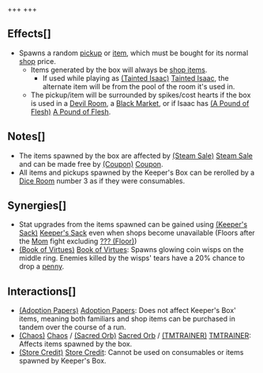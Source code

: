 +++
+++

Effects[]
---------


* Spawns a random [pickup](/wiki/Pickup "Pickup") or [item](/wiki/Item "Item"), which must be bought for its normal [shop](/wiki/Shop "Shop") price.
	+ Items generated by the box will always be [shop items](/wiki/Shop_(Item_Pool) "Shop (Item Pool)").
		- If used while playing as  [(Tainted Isaac)](/wiki/Tainted_Isaac "Tainted Isaac") [Tainted Isaac](/wiki/Tainted_Isaac "Tainted Isaac"), the alternate item will be from the pool of the room it's used in.
	+ The pickup/item will be surrounded by spikes/cost hearts if the box is used in a [Devil Room](/wiki/Devil_Room "Devil Room"), a [Black Market](/wiki/Black_Market "Black Market"), or if Isaac has [(A Pound of Flesh)](/wiki/A_Pound_of_Flesh "A Pound of Flesh") [A Pound of Flesh](/wiki/A_Pound_of_Flesh "A Pound of Flesh").


Notes[]
-------


* The items spawned by the box are affected by [(Steam Sale)](/wiki/Steam_Sale "Steam Sale") [Steam Sale](/wiki/Steam_Sale "Steam Sale") and can be made free by [(Coupon)](/wiki/Coupon "Coupon") [Coupon](/wiki/Coupon "Coupon").
* All items and pickups spawned by the Keeper's Box can be rerolled by a [Dice Room](/wiki/Dice_Room "Dice Room") number 3 as if they were consumables.


Synergies[]
-----------


* Stat upgrades from the items spawned can be gained using [(Keeper's Sack)](/wiki/Keeper%27s_Sack "Keeper's Sack") [Keeper's Sack](/wiki/Keeper%27s_Sack "Keeper's Sack") even when shops become unavailable (Floors after the [Mom](/wiki/Mom "Mom") fight excluding [??? (Floor)](/wiki/%3F%3F%3F_(Floor) "??? (Floor)"))
* [(Book of Virtues)](/wiki/Book_of_Virtues "Book of Virtues") [Book of Virtues](/wiki/Book_of_Virtues "Book of Virtues"): Spawns glowing coin wisps on the middle ring. Enemies killed by the wisps' tears have a 20% chance to drop a [penny](/wiki/Coins "Coins").


Interactions[]
--------------


* [(Adoption Papers)](/wiki/Adoption_Papers "Adoption Papers") [Adoption Papers](/wiki/Adoption_Papers "Adoption Papers"): Does not affect Keeper's Box' items, meaning both familiars and shop items can be purchased in tandem over the course of a run.
* [(Chaos)](/wiki/Chaos "Chaos") [Chaos](/wiki/Chaos "Chaos") / [(Sacred Orb)](/wiki/Sacred_Orb "Sacred Orb") [Sacred Orb](/wiki/Sacred_Orb "Sacred Orb") / [(TMTRAINER)](/wiki/TMTRAINER "TMTRAINER") [TMTRAINER](/wiki/TMTRAINER "TMTRAINER"): Affects items spawned by the box.
* [(Store Credit)](/wiki/Store_Credit "Store Credit") [Store Credit](/wiki/Store_Credit "Store Credit"): Cannot be used on consumables or items spawned by Keeper's Box.


